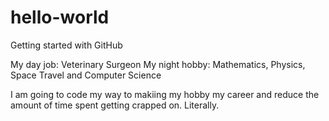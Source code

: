 # hello-world

Getting started with GitHub

My day job: Veterinary Surgeon
My night hobby: Mathematics, Physics, Space Travel and Computer Science

I am going to code my way to makiing my hobby my career and reduce the amount of time spent getting crapped on. Literally.
